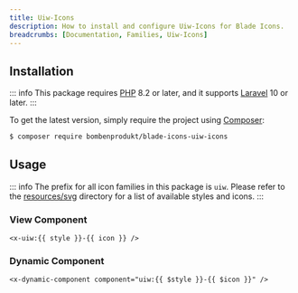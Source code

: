 ```yaml
---
title: Uiw-Icons
description: How to install and configure Uiw-Icons for Blade Icons.
breadcrumbs: [Documentation, Families, Uiw-Icons]
---
```


## Installation

::: info
This package requires [PHP](https://www.php.net/) 8.2 or later, and it supports [Laravel](https://laravel.com/) 10 or later.
:::

To get the latest version, simply require the project using [Composer](https://getcomposer.org/):

```bash
$ composer require bombenprodukt/blade-icons-uiw-icons
```

## Usage

::: info
The prefix for all icon families in this package is `uiw`. Please refer to the [resources/svg](https://github.com/BombenProdukt/blade-icons-uiw-icons/tree/main/resources/svg) directory for a list of available styles and icons.
:::

### View Component

```blade
<x-uiw:{{ style }}-{{ icon }} />
```

### Dynamic Component

```blade
<x-dynamic-component component="uiw:{{ $style }}-{{ $icon }}" />
```
